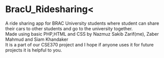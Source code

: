 # BracU_Ridesharing<<br>
A ride sharing app for BRAC University students where student can share their cars to other students and go to the university together.<br>
Made using basic PHP,HTML and CSS by Nazmuz Sakib Zarif(me), Zaber Mahmud and Siam Khandaker<br>
It is a part of our CSE370 project and I hope if anyone uses it for future projects it is helpful to you.
